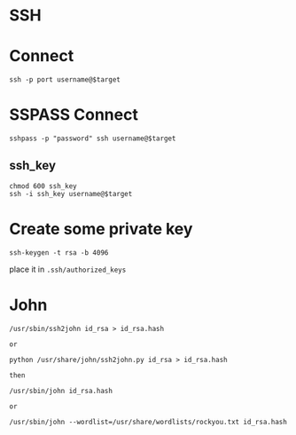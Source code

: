 # SSH

# Connect
```
ssh -p port username@$target
```

# SSPASS Connect
```
sshpass -p "password" ssh username@$target
```

## ssh_key
```
chmod 600 ssh_key
ssh -i ssh_key username@$target
```

# Create some private key
```
ssh-keygen -t rsa -b 4096
```
place it in ```.ssh/authorized_keys```

# John
```
/usr/sbin/ssh2john id_rsa > id_rsa.hash 

or

python /usr/share/john/ssh2john.py id_rsa > id_rsa.hash

then

/usr/sbin/john id_rsa.hash

or

/usr/sbin/john --wordlist=/usr/share/wordlists/rockyou.txt id_rsa.hash
```
